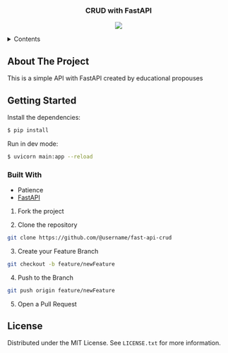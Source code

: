 <div align="center">

  ### CRUD with FastAPI

</div>

<div align="center">

![](https://img.shields.io/badge/Maintained%3F-No-brightgreen.svg)

</div>

<!-- TABLE OF CONTENTS -->

<details>
  <summary>Contents</summary>
  <ol>
    <li>
      <a href="#about-the-project">About The Project</a>
      <ul>
        <a href="#getting-started">Getting Started</a>
      </ul>
      <ul>
        <li><a href="#built-with">Built With</a></li>
      </ul>
    </li>
    <li><a href="#license">License</a></li>
  </ol>
</details>

## About The Project

This is a simple API with FastAPI created by educational propouses


## Getting Started

Install the dependencies:

```sh
$ pip install
```

Run in dev mode:

```sh
$ uvicorn main:app --reload
```

### Built With
- Patience
- [FastAPI](https://fastapi.tiangolo.com/)


1. Fork the project

2. Clone the repository

```bash
git clone https://github.com/@username/fast-api-crud
```

3. Create your Feature Branch

```bash
git checkout -b feature/newFeature
```

4. Push to the Branch

```bash
git push origin feature/newFeature
```

5. Open a Pull Request

## License

Distributed under the MIT License. See `LICENSE.txt` for more information.
